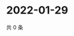 # 2022-01-29

共 0 条

<!-- BEGIN WEIBO -->
<!-- 最后更新时间 Sat Jan 29 2022 08:13:58 GMT+0800 (China Standard Time) -->

<!-- END WEIBO -->
